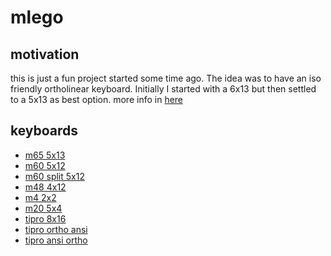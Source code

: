 # mlego

## motivation

this is just a fun project started some time ago.
The idea was to have an iso friendly ortholinear keyboard.
Initially I started with a 6x13 but then settled to a 5x13 as best option.
more info in [here](https://alin.elena.space/blog/keeblego/)


## keyboards

 * [m65 5x13](m65.md)
 * [m60 5x12](m60.md)
 * [m60 split 5x12](m60_split.md)
 * [m48 4x12](m48.md)
 * [m4 2x2](m4.md)
 * [m20 5x4](m20.md)
 * [tipro 8x16](tipro8x16.md)
 * [tipro ortho ansi](tiproortho-ansi.md)
 * [tipro ansi ortho](tiproansi-ortho.md)
